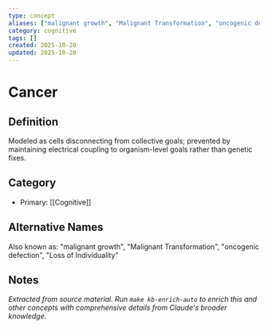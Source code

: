 ```yaml
---
type: concept
aliases: ["malignant growth", "Malignant Transformation", "oncogenic defection", "Loss of Individuality"]
category: cognitive
tags: []
created: 2025-10-20
updated: 2025-10-20
---
```


# Cancer

## Definition

Modeled as cells disconnecting from collective goals; prevented by maintaining electrical coupling to organism-level goals rather than genetic fixes.

## Category

- Primary: [[Cognitive]]

## Alternative Names

Also known as: "malignant growth", "Malignant Transformation", "oncogenic defection", "Loss of Individuality"

## Notes

*Extracted from source material. Run `make kb-enrich-auto` to enrich this and other concepts with comprehensive details from Claude's broader knowledge.*
